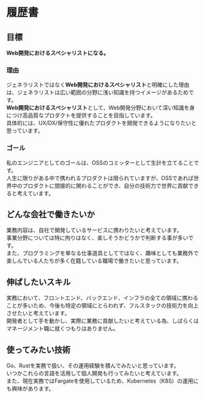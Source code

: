 # 履歴書

## 目標

**Web開発におけるスペシャリストになる。**

### 理由

ジェネラリストではなく**Web開発におけるスペシャリスト**と明確にした理由は、ジェネラリストは広い範囲の分野に浅い知識を持つイメージがあるためです。  
**Web開発におけるスペシャリスト**として、Web開発分野において深い知識を身につけ高品質なプロダクトを提供することを目指しています。  
具体的には、UX/DX/保守性に優れたプロダクトを開発できるようになりたいと思っています。

### ゴール

私のエンジニアとしてのゴールは、OSSのコミッターとして生計を立てることです。  
人生に限りがある中で携われるプロダクトは限られていますが、OSSであれば世界中のプロダクトに間接的に関わることができ、自分の技術力で世界に貢献できると考えています。

## どんな会社で働きたいか

業務内容は、自社で開発しているサービスに携わりたいと考えています。  
事業分野については特に拘りはなく、楽しそうかどうかで判断する事が多いです。  
また、プログラミングを単なる仕事道具としてではなく、趣味としても業務外で楽しんでいる人たちが多く在籍している職場で働きたいと思っています。

## 伸ばしたいスキル

実務において、フロントエンド、バックエンド、インフラの全ての領域に携わることが多いため、今後も特定の領域にとらわれず、フルスタックの技術力を向上させたいと考えています。  
開発者として手を動かし、実際に業務に貢献したいと考えている為、しばらくはマネージメント職に就くつもりはありません。

## 使ってみたい技術

Go、Rustを実務で扱い、その運用経験を積んでみたいと思っています。  
いつかこれらの言語を活用して個人開発も行ってみたいと考えています。  
また、現在実務ではFargateを使用しているため、Kubernetes（K8S）の運用にも興味があります。
